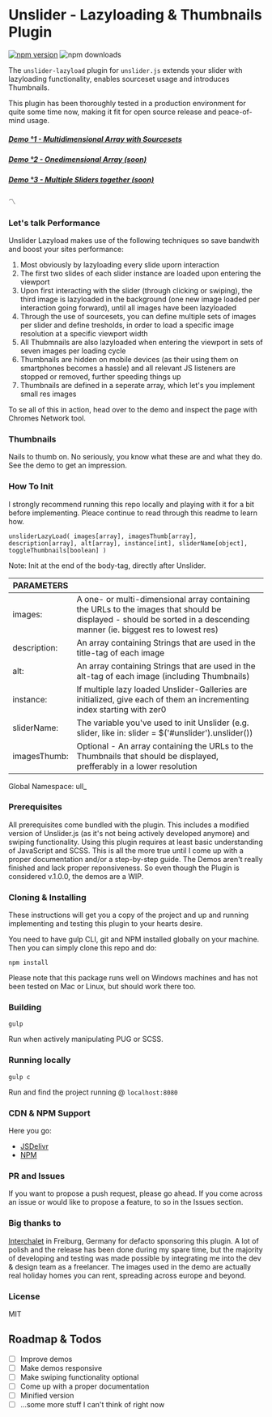 # Unslider - Lazyloading & Thumbnails Plugin

[![npm version](https://badge.fury.io/js/unslider-lazyload.svg)](https://badge.fury.io/js/unslider-lazyload) 
![npm downloads](https://img.shields.io/npm/dt/unslider-lazyload.svg)

The `unslider-lazyload` plugin for `unslider.js` extends your slider with lazyloading functionality, enables sourceset usage and introduces Thumbnails.

This plugin has been thoroughly tested in a production environment for quite some time now, making it fit for open source release and peace-of-mind usage.

##### [Demo °1 - Multidimensional Array with Sourcesets](https://jsfiddle.net/jarbely/ofbLm6cq/)
##### [Demo °2 - Onedimensional Array (soon)](#)
##### [Demo °3 - Multiple Sliders together (soon)](#)

:part_alternation_mark:

### Let's talk Performance

Unslider Lazyload makes use of the following techniques so save bandwith and boost your sites performance:

1. Most obviously by lazyloading every slide uporn interaction
2. The first two slides of each slider instance are loaded upon entering the viewport
3. Upon first interacting with the slider (through clicking or swiping), the third image is lazyloaded in the background (one new image loaded per interaction going forward), until all images have been lazyloaded
4. Through the use of sourcesets, you can define multiple sets of images per slider and define tresholds, in order to load a specific image resolution at a specific viewport width
5. All Thubmnails are also lazyloaded when entering the viewport in sets of seven images per loading cycle
6. Thumbnails are hidden on mobile devices (as their using them on smartphones becomes a hassle) and all relevant JS listeners are stopped or removed, further speeding things up
7. Thumbnails are defined in a seperate array, which let's you implement small res images

To se all of this in action, head over to the demo and inspect the page with Chromes Network tool.


### Thumbnails

Nails to thumb on. No seriously, you know what these are and what they do. See the demo to get an impression.

### How To Init

I strongly recommend running this repo locally and playing with it for a bit before implementing. Pleace continue to read through this readme to learn how.

`unsliderLazyLoad( images[array], imagesThumb[array], description[array], alt[array], instance[int], sliderName[object], toggleThumbnails[boolean] )`

Note: Init at the end of the body-tag, directly after Unslider.

| PARAMETERS  |  |
| ------------- | ------------- |
images:  | A one- or multi-dimensional array containing the URLs to the images that should be displayed - should be sorted in a descending manner (ie. biggest res to lowest res)
description:  | An array containing Strings that are used in the title-tag of each image
alt:  | An array containing Strings that are used in the alt-tag of each image (including Thumbnails)
instance:  | If multiple lazy loaded Unslider-Galleries are initialized, give each of them an incrementing index starting with zer0
sliderName:  | The variable you've used to init Unslider (e.g. slider, like in: slider = $('#unslider').unslider())
imagesThumb:  | Optional - An array containing the URLs to the Thumbnails that should be displayed, prefferably in a lower resolution

Global Namespace: ull_

### Prerequisites

All prerequisites come bundled with the plugin. This includes a modified version of Unslider.js (as it's not being actively developed anymore) and swiping functionality. Using this plugin requires at least basic understanding of JavaScript and SCSS. This is all the more true until I come up with a proper documentation and/or a step-by-step guide. The Demos aren't really finished and lack proper reponsiveness. So even though the Plugin is considered v.1.0.0, the demos are a WIP.

### Cloning & Installing

These instructions will get you a copy of the project and up and running implementing and testing this plugin to your hearts desire.

You need to have gulp CLI, git and NPM installed globally on your machine. Then you can simply clone this repo and do:

```
npm install
```

Please note that this package runs well on Windows machines and has not been tested on Mac or Linux, but should work there too.

### Building

```
gulp
```

Run when actively manipulating PUG or SCSS.

### Running locally

```
gulp c
```
Run and find the project running @ `localhost:8080`

### CDN & NPM Support

Here you go:
- [JSDelivr](https://www.jsdelivr.com/package/npm/unslider-lazyload)
- [NPM](https://www.npmjs.com/package/unslider-lazyload)

### PR and Issues

If you want to propose a push request, please go ahead. If you come across an issue or would like to propose a feature, to so in the Issues section.

### Big thanks to

[Interchalet](https://www.interchalet.de/) in Freiburg, Germany for defacto sponsoring this plugin.
A lot of polish and the release has been done during my spare time, but the majority of developing and testing was made possible by integrating me into the dev & design team as a freelancer.
The images used in the demo are actually real holiday homes you can rent, spreading across europe and beyond.

### License

MIT

## Roadmap & Todos

- [ ] Improve demos
- [ ] Make demos responsive
- [ ] Make swiping functionality optional
- [ ] Come up with a proper documentation
- [ ] Minified version
- [ ] ...some more stuff I can't think of right now
